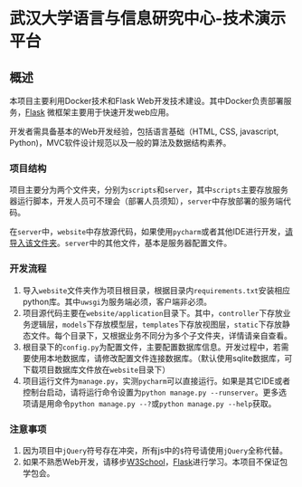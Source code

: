 # 武汉大学语言与信息研究中心-技术演示平台

## 概述

本项目主要利用Docker技术和Flask Web开发技术建设。其中Docker负责部署服务，[Flask](http://www.pythondoc.com/flask-mega-tutorial/) 微框架主要用于快速开发web应用。

开发者需具备基本的Web开发经验，包括语言基础（HTML, CSS, javascript, Python)，MVC软件设计规范以及一般的算法及数据结构素养。

### 项目结构

项目主要分为两个文件夹，分别为`scripts`和`server`，其中`scripts`主要存放服务器运行脚本，开发人员可不理会（部署人员须知），`server`中存放部署的服务端代码。

在`server`中，`website`中存放源代码，如果使用`pycharm`或者其他IDE进行开发，<u>请导入该文件夹</u>。`server`中的其他文件，基本是服务器配置文件。

### 开发流程

1. 导入`website`文件夹作为项目根目录，根据目录内`requirements.txt`安装相应python库。其中`uwsgi`为服务端必须，客户端非必须。
2. 项目源代码主要在`website/application`目录下。其中，`controller`下存放业务逻辑层，`models`下存放模型层，`templates`下存放视图层，`static`下存放静态文件。每个目录下，又根据业务不同分为多个子文件夹，详情请亲自查看。
3. 根目录下的`config.py`为配置文件，主要配置数据库信息。开发过程中，若需要使用本地数据库，请修改配置文件连接数据库。（默认使用sqlite数据库，可下载项目数据库文件放在`website`目录下）
4. 项目运行文件为`manage.py`，实测`pycharm`可以直接运行。如果是其它IDE或者控制台启动，请将运行命令设置为`python manage.py --runserver`。更多选项请是用命令`python manage.py --?`或`python manage.py --help`获取。

### 注意事项

1. 因为项目中`jQuery`符号存在冲突，所有js中的`$`符号请使用`jQuery`全称代替。
2. 如果不熟悉Web开发，请移步[W3School](http://www.w3school.com.cn/)，[Flask](http://flask.pocoo.org/)进行学习。本项目不保证包学包会。

